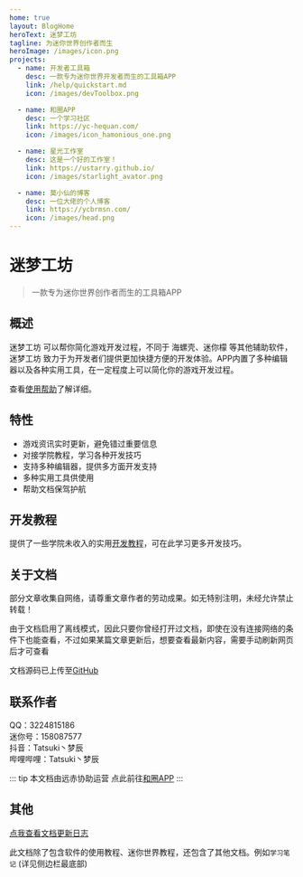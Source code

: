```yaml
---
home: true
layout: BlogHome
heroText: 迷梦工坊
tagline: 为迷你世界创作者而生
heroImage: /images/icon.png
projects:
  - name: 开发者工具箱
    desc: 一款专为迷你世界开发者而生的工具箱APP
    link: /help/quickstart.md
    icon: /images/devToolbox.png

  - name: 和圈APP
    desc: 一个学习社区
    link: https://yc-hequan.com/
    icon: /images/icon_hamonious_one.png

  - name: 星光工作室
    desc: 这是一个好的工作室！
    link: https://ustarry.github.io/
    icon: /images/starlight_avator.png

  - name: 莫小仙的博客
    desc: 一位大佬的个人博客
    link: https://ycbrmsn.com/
    icon: /images/head.png
---
```


# 迷梦工坊
> 一款专为迷你世界创作者而生的工具箱APP

## 概述
迷梦工坊 可以帮你简化游戏开发过程，不同于 海螺壳、迷你檬 等其他辅助软件，迷梦工坊 致力于为开发者们提供更加快捷方便的开发体验。APP内置了多种编辑器以及各种实用工具，在一定程度上可以简化你的游戏开发过程。

查看[使用帮助](/docs/help/quickstart.md)了解详细。

## 特性
  - 游戏资讯实时更新，避免错过重要信息
  - 对接学院教程，学习各种开发技巧
  - 支持多种编辑器，提供多方面开发支持
  - 多种实用工具供使用
  - 帮助文档保驾护航

## 开发教程
提供了一些学院未收入的实用[开发教程](/docs/development/contents.md)，可在此学习更多开发技巧。

## 关于文档
部分文章收集自网络，请尊重文章作者的劳动成果。如无特别注明，未经允许禁止转载！

由于文档启用了离线模式，因此只要你曾经打开过文档，即使在没有连接网络的条件下也能查看，不过如果某篇文章更新后，想要查看最新内容，需要手动刷新网页后才可查看

文档源码已上传至[GitHub](https://github.com/TatsukiMengChen/MiniDocs)

## 联系作者
QQ：3224815186  
迷你号：158087577  
抖音：Tatsuki丶梦辰  
哔哩哔哩：Tatsuki丶梦辰

::: tip
本文档由远赤协助运营
点此前往[和圈APP](https://yc-hequan.com/)
:::
## 其他

[点我查看文档更新日志](/docs/changelog.md)

此文档除了包含软件的使用教程、迷你世界教程，还包含了其他文档。例如`学习笔记` (详见侧边栏最底部)
